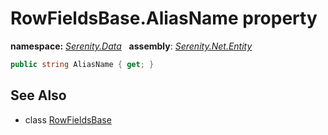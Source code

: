 # RowFieldsBase.AliasName property
**namespace:** *[Serenity.Data](../../README.md#serenity.data-namespace)*   **assembly**: *[Serenity.Net.Entity](../../README.md)*

```csharp
public string AliasName { get; }
```

## See Also

* class [RowFieldsBase](../RowFieldsBase.md)